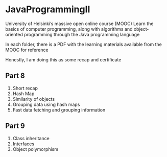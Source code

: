# JavaProgrammingII
University of Helsinki’s massive open online course (MOOC) 
Learn the basics of computer programming, along with algorithms and object-oriented programming through the Java programming language

In each folder, there is a PDF with the learning materials available from the MOOC for reference

Honestly, I am doing this as some recap and certificate

## Part 8
1. Short recap
2. Hash Map
3. Similarity of objects
4. Grouping data using hash maps
5. Fast data fetching and grouping information

## Part 9
1. Class inheritance
2. Interfaces
3. Object polymorphism